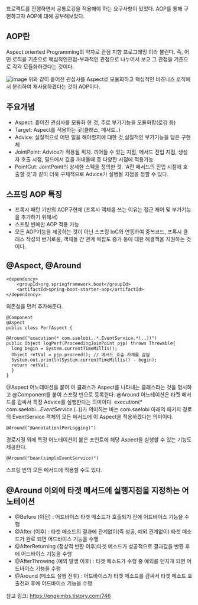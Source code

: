 프로젝트를 진행하면서 공통로깅을 적용해야 하는 요구사항이 있었다. 
AOP를 통해 구현하고자 AOP에 대해 공부해보았다.


## AOP란

Aspect oriented Programming의 약자로 관점 지향 프로그래밍 이라 불린다. 즉, 어떤 로직을 기준으로 핵심적인관점-부과적인 관점으로 나누어서 보고 그 관점을 기준으로 각각 모듈화하겠다는 것이다. 

![image](https://user-images.githubusercontent.com/45115557/150278737-c611b8fa-5523-4c39-9791-4f8811b46d32.png)
위와 같이 흩어진 관심사를 Aspect로 모듈화하고 핵심적인 비즈니스 로직에서 분리하여 재사용하겠다는 것이 AOP이다. 

## 주요개념
- Aspect: 흩어진 관심사를 모듈화 한 것, 주로 부가기능을 모듈화함(로깅 등)
- Target: Aspect를 적용하는 곳(클래스, 메서드..)
- Advice: 실질적으로 어떤 일을 해야할지에 대한 것,실질적인 부가기능을 담은 구현체
- JointPoint: Advice가 적용될 위치. 끼어들 수 있는 지점, 메서드 진입 지점, 생성자 호출 시점, 필드에서 값을 꺼내올때 등 다양한 시점에 적용가능.
- PointCut: JointPoint의 상세한 스펙을 정의한 것. 'A란 메서드의 진입 시점에 호출할 것'과 같이 더욱 구체적으로 Advice가 실행될 지점을 정할 수 있다. 

## 스프링 AOP 특징
- 프록시 패턴 기반의 AOP구현체 (프록시 객체를 쓰는 이유는 접근 제어 및 부가기능을 추가하기 위해서)
- 스프링 빈에만 AOP 적용 가능
- 모든 AOP기능을 제공하는 것이 아닌 스프링 IoC와 연동하여 중복코드, 프록시 클래스 작성의 번거로움, 객체들 간 관계 복잡도 증가 등에 대한 해결책을 지원하는 것이다.

## @Aspect, @Around

```
<dependency>
    <groupId>org.springframework.boot</groupId>
    <artifactId>spring-boot-starter-aop</artifactId>
</dependency>
```
의존성을 먼저 추가해준다. 


```
@Component
@Aspect
public class PerfAspect {

@Around("execution(* com.saelobi..*.EventService.*(..))")
public Object logPerf(ProceedingJoinPoint pjp) throws Throwable{
  long begin = System.currentTimeMillis();
  Object retVal = pjp.proceed(); // 메서드 호출 자체를 감쌈
  System.out.println(System.currentTimeMillis() - begin);
  return retVal;
  }
}

```

@Aspect 어노테이션을 붙여 이 클래스가 Aspect를 나타내는 클래스라는 것을 명시하고 @Component를 붙여 스프링 빈으로 등록한다. 
@Around 어노테이션은 타켓 메서드를 감싸서 특정 Advice를 실행한다는 의미이다. 
execution(* com.saelobi..*.EventService.*(..))가 의미하는 바는 com.saelobi 아래의 패키지 경로의 EventService 객체의 모든 메서드에 이 Aspect을 적용하겠다는 의미이다. 


```
@Around("@annotation(PerLogging)")
```

경로지정 외에 특정 어노테이션이 붙은 포인트에 해당 Aspect을 실행할 수 있는 기능도 제공한다. 


```
@Around("bean(simpleEventService)")
```

스프링 빈의 모든 메서드에 적용할 수도 있다. 



## @Around 이외에 타겟 메서드에 실행지점을 지정하는 어노테이션

- @Before (이전) : 어드바이스 타겟 메소드가 호출되기 전에 어드바이스 기능을 수행
- @After (이후) : 타겟 메소드의 결과에 관계없이(즉 성공, 예외 관계없이) 타겟 메소드가 완료 되면 어드바이스 기능을 수행
- @AfterReturning (정상적 반환 이후)타겟 메소드가 성공적으로 결과값을 반환 후에 어드바이스 기능을 수행
- @AfterThrowing (예외 발생 이후) : 타겟 메소드가 수행 중 예외를 던지게 되면 어드바이스 기능을 수행
- @Around (메소드 실행 전후) : 어드바이스가 타겟 메소드를 감싸서 타겟 메소드 호출전과 후에 어드바이스 기능을 수행




참고 링크:
https://engkimbs.tistory.com/746
